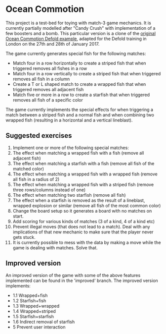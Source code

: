# Ocean Commotion
This project is a test-bed for toying with match-3 game mechanics. It is currently partially modelled after "Candy Crush" with implementation of a few boosters and a bomb. This particular version is a clone of the [original Ocean Commotion Defold example](https://github.com/defold/defold-examples/tree/master/ocean-commotion), adapted for the Defold training in London on the 27th and 28th of January 2017.

The game currently generates special fish for the following matches:

* Match four in a row horizontally to create a striped fish that when triggered removes all fishes in a row
* Match four in a row vertically to create a striped fish that when triggered removes all fish in a column
* Create a T or L shaped match to create a wrapped fish that when triggered removes all adjacent fish
* Match five or more in a row to create a starfish that when triggered removes all fish of a specific color

The game currently implements the special effects for when triggering a match between a striped fish and a normal fish and when combining two wrapped fish (resulting in a horizontal and a vertical lineblast). 

## Suggested exercises
1. Implement one or more of the following special matches:
 1. The effect when matching a wrapped fish with a fish (remove all adjacent fish)
 2. The effect when matching a starfish with a fish (remove all fish of the matched color)
 3. The effect when matching a wrapped fish with a wrapped fish (remove all fish in a radius of 2)
 4. The effect when matching a wrapped fish with a striped fish (remove three rows/columns instead of one)
 5. The effect when matching two starfish (remove all fish)
 6. The effect when a starfish is removed as the result of a lineblast, wrapped explosion or similar (remove all fish of the most common color)
2. Change the board setup so it generates a board with no matches on start.
3. Add scoring for various kinds of matches (3 of a kind, 4 of a kind etc)
4. Prevent illegal moves (that does not lead to a match). Deal with any implications of that new mechanic to make sure that the player never gets stuck.
5. It is currently possible to mess with the data by making a move while the game is dealing with matches. Solve that.

## Improved version
An improved version of the game with some of the above features implemented can be found in the 'improved' branch. The improved version implements:

* 1.1 Wrapped+fish
* 1.2 Starfish+fish
* 1.3 Wrapped+wrapped
* 1.4 Wrapped+striped
* 1.5 Starfish+starfish
* 1.6 Indirect removal of starfish
* 5 Prevent user interaction
